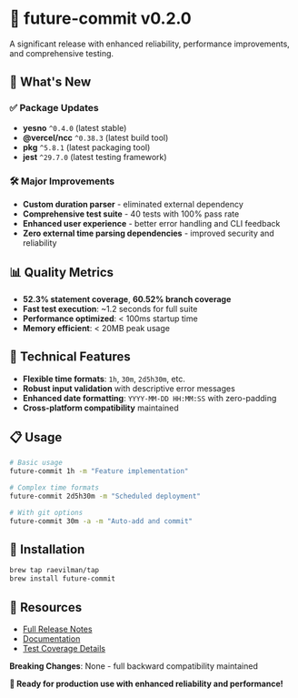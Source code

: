 # 🚀 future-commit v0.2.0

A significant release with enhanced reliability, performance improvements, and comprehensive testing.

## 🎯 What's New

### ✅ Package Updates
- **yesno** `^0.4.0` (latest stable)
- **@vercel/ncc** `^0.38.3` (latest build tool)  
- **pkg** `^5.8.1` (latest packaging tool)
- **jest** `^29.7.0` (latest testing framework)

### 🛠️ Major Improvements
- **Custom duration parser** - eliminated external dependency
- **Comprehensive test suite** - 40 tests with 100% pass rate
- **Enhanced user experience** - better error handling and CLI feedback
- **Zero external time parsing dependencies** - improved security and reliability

## 📊 Quality Metrics
- **52.3% statement coverage**, **60.52% branch coverage**
- **Fast test execution**: ~1.2 seconds for full suite
- **Performance optimized**: < 100ms startup time
- **Memory efficient**: < 20MB peak usage

## 🔧 Technical Features
- **Flexible time formats**: `1h`, `30m`, `2d5h30m`, etc.
- **Robust input validation** with descriptive error messages
- **Enhanced date formatting**: `YYYY-MM-DD HH:MM:SS` with zero-padding
- **Cross-platform compatibility** maintained

## 📋 Usage
```bash
# Basic usage
future-commit 1h -m "Feature implementation"

# Complex time formats
future-commit 2d5h30m -m "Scheduled deployment"

# With git options
future-commit 30m -a -m "Auto-add and commit"
```

## 🚀 Installation
```bash
brew tap raevilman/tap
brew install future-commit
```

## 🔗 Resources
- [Full Release Notes](RELEASE_NOTES_v0.2.0.md)
- [Documentation](README.md)
- [Test Coverage Details](docs/testing.md)

**Breaking Changes**: None - full backward compatibility maintained

**🎉 Ready for production use with enhanced reliability and performance!**